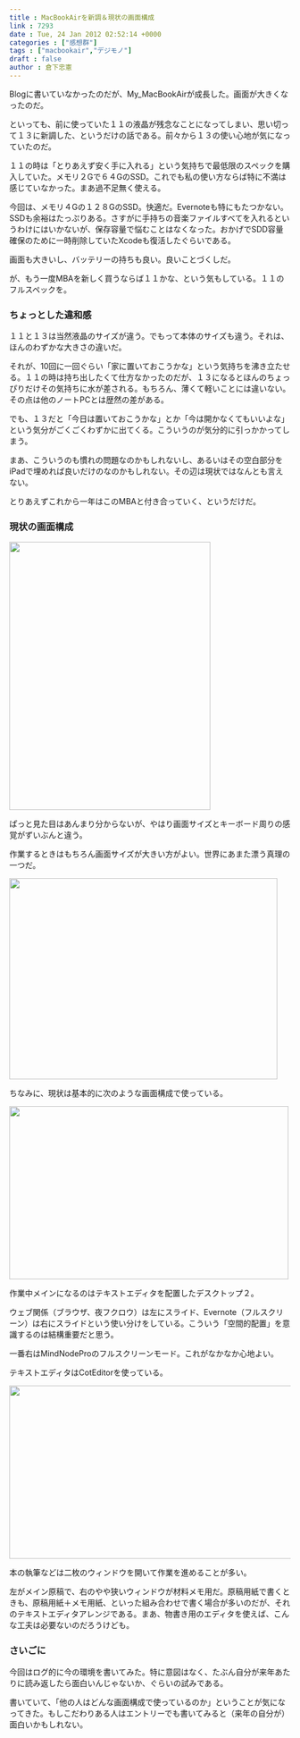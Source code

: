 ```yaml
---
title : MacBookAirを新調＆現状の画面構成
link : 7293
date : Tue, 24 Jan 2012 02:52:14 +0000
categories : ["感想群"]
tags : ["macbookair","デジモノ"]
draft : false
author : 倉下忠憲
---
```


Blogに書いていなかったのだが、My_MacBookAirが成長した。画面が大きくなったのだ。

といっても、前に使っていた１１の液晶が残念なことになってしまい、思い切って１３に新調した、というだけの話である。前々から１３の使い心地が気になっていたのだ。

１１の時は「とりあえず安く手に入れる」という気持ちで最低限のスペックを購入していた。メモリ２Gで６４GのSSD。これでも私の使い方ならば特に不満は感じていなかった。まあ過不足無く使える。

今回は、メモリ４Gの１２８GのSSD。快適だ。Evernoteも特にもたつかない。SSDも余裕はたっぷりある。さすがに手持ちの音楽ファイルすべてを入れるというわけにはいかないが、保存容量で悩むことはなくなった。おかげでSDD容量確保のために一時削除していたXcodeも復活したぐらいである。

画面も大きいし、バッテリーの持ちも良い。良いことづくしだ。

が、もう一度MBAを新しく買うならば１１かな、という気もしている。１１のフルスペックを。

<h3>ちょっとした違和感</h3>
１１と１３は当然液晶のサイズが違う。でもって本体のサイズも違う。それは、ほんのわずかな大きさの違いだ。

それが、10回に一回ぐらい「家に置いておこうかな」という気持ちを沸き立たせる。１１の時は持ち出したくて仕方なかったのだが、１３になるとほんのちょっぴりだけその気持ちに水が差される。もちろん、薄くて軽いことには違いない。その点は他のノートPCとは歴然の差がある。

でも、１３だと「今日は置いておこうかな」とか「今は開かなくてもいいよな」という気分がごくごくわずかに出てくる。こういうのが気分的に引っかかってしまう。

まあ、こういうのも慣れの問題なのかもしれないし、あるいはその空白部分をiPadで埋めれば良いだけのなのかもしれない。その辺は現状ではなんとも言えない。

とりあえずこれから一年はこのMBAと付き合っていく、というだけだ。

<h3>現状の画面構成</h3>
<a href="https://rashita.net/blog/wp-content/uploads/2012/01/20120124110400.jpg"><img src="https://rashita.net/blog/wp-content/uploads/2012/01/20120124110400.jpg" alt="" title="20120124110400" width="360" height="480" class="alignnone size-full wp-image-7294" /></a>

ぱっと見た目はあんまり分からないが、やはり画面サイズとキーボード周りの感覚がずいぶんと違う。

作業するときはもちろん画面サイズが大きい方がよい。世界にあまた漂う真理の一つだ。

<img src="https://rashita.net/blog/wp-content/uploads/2012/01/20120124110418.jpg" alt="" title="20120124110418" width="480" height="360" class="alignnone size-full wp-image-7295" />

ちなみに、現状は基本的に次のような画面構成で使っている。

<a href="https://rashita.net/blog/wp-content/uploads/2012/01/sc.png"><img src="https://rashita.net/blog/wp-content/uploads/2012/01/sc-1024x640.png" alt="" title="sc" width="500" height="310" class="alignnone size-large wp-image-7296" /></a>

作業中メインになるのはテキストエディタを配置したデスクトップ２。

ウェブ関係（ブラウザ、夜フクロウ）は左にスライド、Evernote（フルスクリーン）は右にスライドという使い分けをしている。こういう「空間的配置」を意識するのは結構重要だと思う。

一番右はMindNodeProのフルスクリーンモード。これがなかなか心地よい。

テキストエディタはCotEditorを使っている。

<img src="https://rashita.net/blog/wp-content/uploads/2012/01/sc2-1024x640.png" alt="" title="sc2" width="512" height="310" class="alignnone size-large wp-image-7297" />

本の執筆などは二枚のウィンドウを開いて作業を進めることが多い。

左がメイン原稿で、右のやや狭いウィンドウが材料メモ用だ。原稿用紙で書くときも、原稿用紙＋メモ用紙、といった組み合わせで書く場合が多いのだが、それのテキストエディタアレンジである。まあ、物書き用のエディタを使えば、こんな工夫は必要ないのだろうけども。

<h3>さいごに</h3>
今回はログ的に今の環境を書いてみた。特に意図はなく、たぶん自分が来年あたりに読み返したら面白いんじゃないか、ぐらいの試みである。

書いていて、「他の人はどんな画面構成で使っているのか」ということが気になってきた。もしこだわりある人はエントリーでも書いてみると（来年の自分が）面白いかもしれない。
